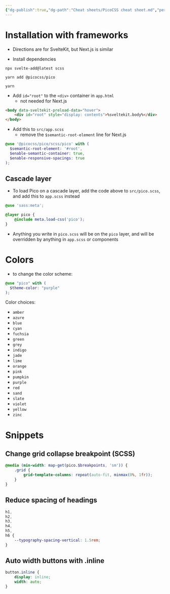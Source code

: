 ```yaml
---
{"dg-publish":true,"dg-path":"Cheat sheets/PicoCSS cheat sheet.md","permalink":"/cheat-sheets/pico-css-cheat-sheet/"}
---
```



# Installation with frameworks

- Directions are for SvelteKit, but Next.js is similar

- Install dependencies

```shell
npx svelte-add@latest scss
```

```shell
yarn add @picocss/pico
```

```shell
yarn
```

- Add `id="root"` to the `<div>` container in `app.html`
    - not needed for Next.js

```html
<body data-sveltekit-preload-data="hover">
    <div id="root" style="display: contents">%sveltekit.body%</div>
</body>
```

- Add this to `src/app.scss`
    - remove the `$semantic-root-element` line for Next.js

```scss
@use '@picocss/pico/scss/pico' with (
  $semantic-root-element: '#root',
  $enable-semantic-container: true,
  $enable-responsive-spacings: true
);
```

## Cascade layer

- To load Pico on a cascade layer, add the code above to `src/pico.scss`, and add this to `app.scss` instead

```scss
@use 'sass:meta';

@layer pico {
	@include meta.load-css('pico');
}
```

- Anything you write in `pico.scss` will be on the `pico` layer, and will be overridden by anything in `app.scss` or components

# Colors

- to change the color scheme:

```scss
@use "pico" with (
  $theme-color: "purple"
);
```

Color choices:

- `amber`
- `azure`
- `blue`
- `cyan`
- `fuchsia`
- `green`
- `grey`
- `indigo`
- `jade`
- `lime`
- `orange`
- `pink`
- `pumpkin`
- `purple`
- `red`
- `sand`
- `slate`
- `violet`
- `yellow`
- `zinc`

# Snippets

## Change grid collapse breakpoint (SCSS)

```scss
@media (min-width: map-get(pico.$breakpoints, 'sm')) {
	.grid {
		grid-template-columns: repeat(auto-fit, minmax(0%, 1fr));
	}
}
```

## Reduce spacing of headings

```css
h1,
h2,
h3,
h4,
h5,
h6 {
	--typography-spacing-vertical: 1.5rem;
}
```

## Auto width buttons with .inline

```scss
button.inline {
	display: inline;
	width: auto;
}
```
